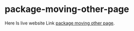 # package-moving-other-page
Here Is live website Link [package moving other page](https://naughty-goldwasser-f3a229.netlify.app/).
